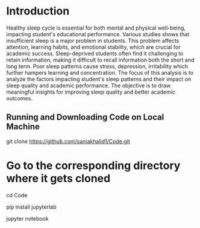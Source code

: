 # Introduction
Healthy sleep cycle is essential for both mental and physical well-being, impacting student's educational performance. Various studies shows that insufficient sleep is a major problem in students. This problem affects attention, learning habits, and emotional stability, which are crucial for academic success. Sleep-deprived students often find it challenging to retain information, making it difficult to recall information both the short and long term. Poor sleep patterns cause stress, depression, irritability which further hampers learning and concentration.
The focus of this analysis is to analyze the factors impacting student's sleep patterns and their impact on sleep quality and academic performance. The objective is to draw meaningful insights for improving sleep quality and better academic outcomes.
## Running and Downloading Code on Local Machine  
git clone https://github.com/saniakhalid1/Code.git
  
  # Go to the corresponding directory where it gets cloned
  cd Code
  
  pip install jupyterlab

  jupyter notebook
